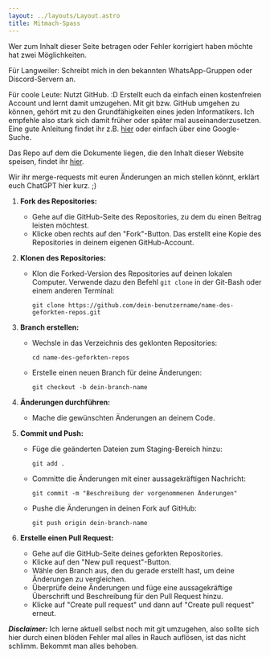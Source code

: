 ```yaml
---
layout: ../layouts/Layout.astro
title: Mitmach-Spass
---
```

Wer zum Inhalt dieser Seite betragen oder Fehler korrigiert haben möchte hat zwei Möglichkeiten.

Für Langweiler: Schreibt mich in den bekannten WhatsApp-Gruppen oder Discord-Servern an.

Für coole Leute:
Nutzt GitHub. :D
Erstellt euch da einfach einen kostenfreien Account und lernt damit umzugehen.
Mit git bzw. GitHub umgehen zu können, gehört mit zu den Grundfähigkeiten eines jeden Informatikers. Ich empfehle also stark sich damit früher oder später mal auseinanderzusetzen.
Eine gute Anleitung findet ihr z.B. [hier](https://docs.github.com/de/get-started/quickstart/hello-world) oder einfach über eine Google-Suche.

Das Repo auf dem die Dokumente liegen, die den Inhalt dieser Website speisen, findet ihr [hier](https://github.com/KonradMiosga/studynotes).

Wir ihr merge-requests mit euren Änderungen an mich stellen könnt, erklärt euch ChatGPT hier kurz. ;)


1. **Fork des Repositories:**
   - Gehe auf die GitHub-Seite des Repositories, zu dem du einen Beitrag leisten möchtest.
   - Klicke oben rechts auf den "Fork"-Button. Das erstellt eine Kopie des Repositories in deinem eigenen GitHub-Account.

2. **Klonen des Repositories:**
   - Klon die Forked-Version des Repositories auf deinen lokalen Computer. Verwende dazu den Befehl `git clone` in der Git-Bash oder einem anderen Terminal:
     ```
     git clone https://github.com/dein-benutzername/name-des-geforkten-repos.git
     ```

3. **Branch erstellen:**
   - Wechsle in das Verzeichnis des geklonten Repositories:
     ```
     cd name-des-geforkten-repos
     ```
   - Erstelle einen neuen Branch für deine Änderungen:
     ```
     git checkout -b dein-branch-name
     ```

4. **Änderungen durchführen:**
   - Mache die gewünschten Änderungen an deinem Code.

5. **Commit und Push:**
   - Füge die geänderten Dateien zum Staging-Bereich hinzu:
     ```
     git add .
     ```
   - Committe die Änderungen mit einer aussagekräftigen Nachricht:
     ```
     git commit -m "Beschreibung der vorgenommenen Änderungen"
     ```
   - Pushe die Änderungen in deinen Fork auf GitHub:
     ```
     git push origin dein-branch-name
     ```

6. **Erstelle einen Pull Request:**
   - Gehe auf die GitHub-Seite deines geforkten Repositories.
   - Klicke auf den "New pull request"-Button.
   - Wähle den Branch aus, den du gerade erstellt hast, um deine Änderungen zu vergleichen.
   - Überprüfe deine Änderungen und füge eine aussagekräftige Überschrift und Beschreibung für den Pull Request hinzu.
   - Klicke auf "Create pull request" und dann auf "Create pull request" erneut.


***Disclaimer:*** Ich lerne aktuell selbst noch mit git umzugehen, also sollte sich hier durch einen blöden Fehler mal alles in Rauch auflösen, ist das nicht schlimm. Bekommt man alles behoben.